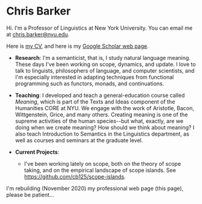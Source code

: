 # Chris Barker 

Hi.  I'm a Professor of Linguistics at New York University.  You can email me at <chris.barker@nyu.edu>.

Here is [my CV](barker-cv.pdf), and here is my [Google Scholar web page](https://scholar.google.com/citations?user=LnwVXPIAAAAJ).

* **Research**: I'm a semanticist, that is, I study natural language meaning.  These days I've been working on scope, dynamics, and update.  I love to talk to linguists, philosophers of language, and computer scientists, and I'm especially interested in adapting techniques from functional programming such as functors, monads, and continuations.   

* **Teaching**: I developed and teach a general-education course called *Meaning*, which is part of the Texts and Ideas component of the Humanities CORE at NYU.  We engage with the work of Aristotle, Bacon, Wittgenstein, Grice, and many others.  Creating meaning is one of the supreme activities of the human species--but what, exactly, are we doing when we create meaning?  How should we think about meaning?  I also teach Introduction to Semantics in the Linguistics department, as well as courses and seminars at the graduate level.

* **Current Projects**: 
  * I've been working lately on scope, both on the theory of scope taking, and on the empirical landscape of scope islands.  See <https://github.com/cb125/scope-islands>.

I'm rebuilding (November 2020) my professional web page (this page), please be patient...
